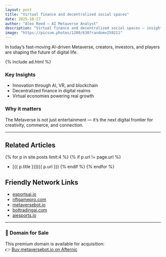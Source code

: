 ```yaml
---
layout: post
title: "Virtual finance and decentralized social spaces"
date: 2025-10-27
author: "Alex Reed – AI Metaverse Analyst"
description: "Virtual finance and decentralized social spaces — insights for the AI-powered Metaverse world."
image: "https://picsum.photos/1200/630?random=259211"
---
```


In today’s fast-moving AI-driven Metaverse, creators, investors, and players are shaping the future of digital life.

{% include ad.html %}

### Key Insights
- Innovation through AI, VR, and blockchain
- Decentralized finance in digital realms
- Virtual economies powering real growth

### Why it matters
The Metaverse is not just entertainment — it’s the next digital frontier for creativity, commerce, and connection.

---

## Related Articles
{% for p in site.posts limit:4 %}
{% if p.url != page.url %}
- [{{ p.title }}]({{ p.url }})
{% endif %}
{% endfor %}

## Friendly Network Links
- [esportsai.io](https://esportsai.io)
- [nftgamepro.com](https://nftgamepro.com)
- [metaversebot.io](https://metaversebot.io)
- [bottradingai.com](https://bottradingai.com)
- [aiesports.io](https://aiesports.io)

---

### 🛒 Domain for Sale
This premium domain is available for acquisition:  
👉 [Buy metaversebot.io on Afternic](https://afternic.com/domain/metaversebot.io)

